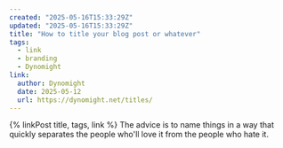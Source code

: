 ```yaml
---
created: "2025-05-16T15:33:29Z"
updated: "2025-05-16T15:33:29Z"
title: "How to title your blog post or whatever"
tags:
  - link
  - branding
  - Dynomight
link:
  author: Dynomight
  date: 2025-05-12
  url: https://dynomight.net/titles/
---
```


{% linkPost title, tags, link %} The advice is to name things in a way that quickly separates the people who'll love it from the people who hate it.
